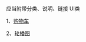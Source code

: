 应当附带分类、说明、链接
UI类

1、[购物车](https://github.com/zuofoshou/hello-world/issues/2)

2、[轮播图](https://github.com/zuofoshou/hello-world/issues/2)
